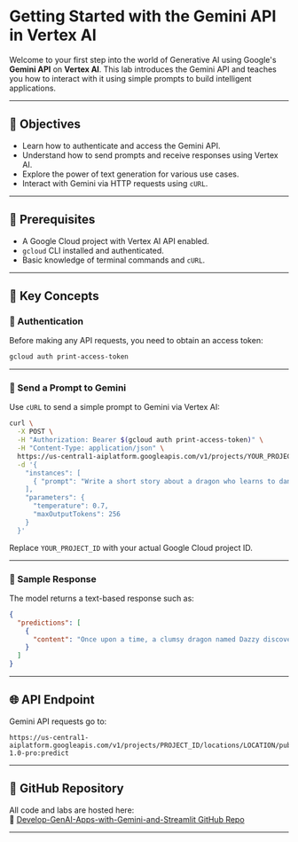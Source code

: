 # Getting Started with the Gemini API in Vertex AI

Welcome to your first step into the world of Generative AI using Google's **Gemini API** on **Vertex AI**. This lab introduces the Gemini API and teaches you how to interact with it using simple prompts to build intelligent applications.

---

## 🎯 Objectives

- Learn how to authenticate and access the Gemini API.
- Understand how to send prompts and receive responses using Vertex AI.
- Explore the power of text generation for various use cases.
- Interact with Gemini via HTTP requests using `cURL`.

---

## 🧰 Prerequisites

- A Google Cloud project with Vertex AI API enabled.
- `gcloud` CLI installed and authenticated.
- Basic knowledge of terminal commands and `cURL`.

---

## 📌 Key Concepts

### 🔐 Authentication

Before making any API requests, you need to obtain an access token:

```bash
gcloud auth print-access-token
```

---

### 📨 Send a Prompt to Gemini

Use `cURL` to send a simple prompt to Gemini via Vertex AI:

```bash
curl \
  -X POST \
  -H "Authorization: Bearer $(gcloud auth print-access-token)" \
  -H "Content-Type: application/json" \
  https://us-central1-aiplatform.googleapis.com/v1/projects/YOUR_PROJECT_ID/locations/us-central1/publishers/google/models/gemini-1.0-pro:predict \
  -d '{
    "instances": [
      { "prompt": "Write a short story about a dragon who learns to dance." }
    ],
    "parameters": {
      "temperature": 0.7,
      "maxOutputTokens": 256
    }
  }'
```

Replace `YOUR_PROJECT_ID` with your actual Google Cloud project ID.

---

### 💬 Sample Response

The model returns a text-based response such as:

```json
{
  "predictions": [
    {
      "content": "Once upon a time, a clumsy dragon named Dazzy discovered a magical music box..."
    }
  ]
}
```

---

## 🌐 API Endpoint

Gemini API requests go to:

```
https://us-central1-aiplatform.googleapis.com/v1/projects/PROJECT_ID/locations/LOCATION/publishers/google/models/gemini-1.0-pro:predict
```

---

## 📁 GitHub Repository

All code and labs are hosted here:  
🔗 [Develop-GenAI-Apps-with-Gemini-and-Streamlit GitHub Repo](https://github.com/Yash22222/Develop-GenAI-Apps-with-Gemini-and-Streamlit)

---
